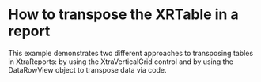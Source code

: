 # How to transpose the XRTable in a report


<p>This example demonstrates two different approaches to transposing tables in XtraReports: by using the XtraVerticalGrid control and by using the DataRowView object to transpose data via code.</p>

<br/>


